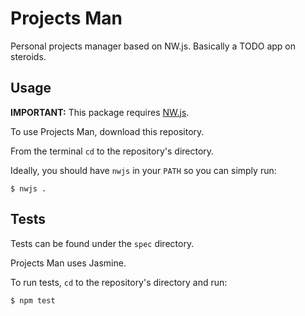 # Projects Man

Personal projects manager based on NW.js. Basically a TODO app on steroids.

## Usage

**IMPORTANT:** This package requires [NW.js](https://nwjs.io/).

To use Projects Man, download this repository.

From the terminal `cd` to the repository's directory.

Ideally, you should have `nwjs` in your `PATH` so you can simply run:

`$ nwjs .`

## Tests

Tests can be found under the `spec` directory.

Projects Man uses Jasmine.

To run tests, `cd` to the repository's directory and run:

`$ npm test`